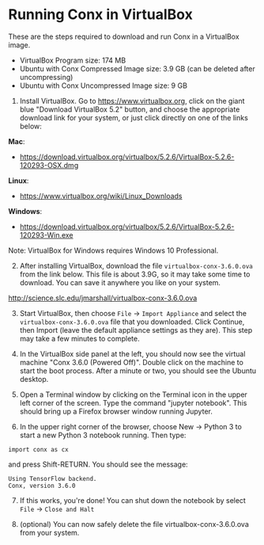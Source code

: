# Running Conx in VirtualBox

These are the steps required to download and run Conx in a VirtualBox image.

* VirtualBox Program size: 174 MB
* Ubuntu with Conx Compressed Image size: 3.9 GB (can be deleted after uncompressing)
* Ubuntu with Conx Uncompressed Image size: 9 GB

1. Install VirtualBox. Go to https://www.virtualbox.org, click on the giant
blue "Download VirtualBox 5.2" button, and choose the appropriate download link
for your system, or just click directly on one of the links below:

**Mac**:
- https://download.virtualbox.org/virtualbox/5.2.6/VirtualBox-5.2.6-120293-OSX.dmg

**Linux**:
- https://www.virtualbox.org/wiki/Linux_Downloads

**Windows**:
- https://download.virtualbox.org/virtualbox/5.2.6/VirtualBox-5.2.6-120293-Win.exe

Note: VirtualBox for Windows requires Windows 10 Professional.

2. After installing VirtualBox, download the file `virtualbox-conx-3.6.0.ova`
from the link below. This file is about 3.9G, so it may take some time to
download. You can save it anywhere you like on your system.

http://science.slc.edu/jmarshall/virtualbox-conx-3.6.0.ova

3. Start VirtualBox, then choose `File` -> `Import Appliance` and select the
`virtualbox-conx-3.6.0.ova` file that you downloaded. Click Continue, then Import
(leave the default appliance settings as they are). This step may take a few
minutes to complete.

4. In the VirtualBox side panel at the left, you should now see the virtual
machine "Conx 3.6.0 (Powered Off)". Double click on the machine to start the
boot process. After a minute or two, you should see the Ubuntu desktop.

5. Open a Terminal window by clicking on the Terminal icon in the upper left
corner of the screen. Type the command "jupyter notebook". This should bring up
a Firefox browser window running Jupyter.

6. In the upper right corner of the browser, choose New -> Python 3 to start a
new Python 3 notebook running. Then type:

```
import conx as cx
```

and press Shift-RETURN. You should see the message:

```
Using TensorFlow backend.
Conx, version 3.6.0
```

7. If this works, you're done! You can shut down the notebook by
select `File` -> `Close and Halt`

8. (optional) You can now safely delete the file virtualbox-conx-3.6.0.ova from
your system.
